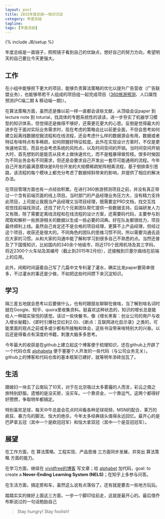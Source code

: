 ```yaml
---
layout: post
title: 2015年度总结——知识沉淀
category: 年度总结
tagline: 
tags: [年度总结]
---
```

{% include JB/setup %}

年度总结是一面镜子，照照镜子看到自己的优缺点，想好自己的努力方向，希望明天的自己要比今天更强大。

## 工作

在小组中能够担下更大的项目，能够负责算法策略的优化以提升广告营收（广告联盟业务），也能够带若干人组成的项目组一起完成项目（[360旅游预测](http://trends.businessdata.360.cn/)、人口属性预测(PC端二期 & 移动端一期)）。

在算法策略方面，虽然还是像以前一样一直都会读些文献，从顶级会议paper 到 lecture note 到 toturial，找具体的专题系统性的读读，进一步夯实了机器学习模型的知识体系，但觉得还是做得不够好，还需更花更大的心思。反倒是觉得最大的进步在于面对实际业务需求时，现在考虑的策略会比以前更全面，不但会思考如何建立起离线数据挖掘流程和在线流程，还会考虑什么样的数据源会有用，数据或者特征有啥特点有多稀疏，如何把握好特征粒度。此外在实现设计方案时，不仅是更快速地实现，而且也会考虑系统的风险点，以及时间空间的开销。当时间空间开销大时，首先想到的是能否从技术上做快速优化，而不是粗暴得做剪枝。很多时候因为不同业务会有不同需求，但还是会要求自己开发出一套尽可能通用的流程。今年自己开发的最满意模块是9月份开发的大规模稀疏矩阵相乘流程，基于倒排索引思路，该流程的每个模块上都充分考虑了数据倾斜带来的影响，并提供了相应的解决办法。

在项目管理方面也有一点经验积累。在进行360旅游预测项目之前，并没有真正带过一个含有前端页面的线上项目。当时部门的产品经理业务压力大，没有精力支持此项目，上司就让我既当产品经理又当项目经理，既需要定PRD文档，找交互找视觉找前端找测试，还找了好几个兄弟团队帮忙提供一些数据支持。后端研发人力又有限，除了需要定离线流程和在线流程的设计方案，还需要码代码，主要参与到爬取和解析一些旅游相关的数据以生成一些必要的词典。好在队友都很给力，项目最终顺利上线。虽然自己肯定还不是合格的项目经理，更算不上产品经理，但经过这个项目，收获还是很大的。不同角色的团队的思维习惯不同，所以需要沟通去适应大家的习惯。从和大家的沟通中能了解和学习到很多自己不熟悉的点。当然还普及了下国情知识，比如国内的340余个地级市，将近170个民用机场及其三字码，将近2300个火车站及其编号（截止到2015年2月份），还接触到贝塞尔曲线在前端上的应用。

此外，闲暇时间逼着自己写了几篇中文专利灌了灌水，确实比发paper要简单很多，不过灌水的事还是少做，不如把这些时间攒下来沉淀知识。

## 学习

隔三差五地就会思考以后要做什么，也有时跟朋友聊聊在做啥，当了解到啥名词时就在Google、知乎、quora里收集资料。挺喜欢这种状态的，知识的增长总是能给人一种踏实愉悦的感觉。读过一些快餐书，像《增长黑客：创业公司的用户与收入增长秘籍》、《即时引爆社交红利2.0》、《断点：互联网进化启示录》之类的，可能里面的观点之前或多或少都有所接触和体会，这些书没带来啥特别大的兴奋。以后还是得看点有深度的书籍，刺激大脑多多思考。

今年最大的收获是在github上建立起这个博客便于梳理知识，还在github上开辟了一个代码仓库 [alphabeta](https://github.com/vividfree/alphabet) 便于塞塞个人开发的一些代码（与公司业务无关）。github上的博客和代码仓库的基本框架已建好，就等明年添砖加瓦了。

## 生活

跟媳妇一块去了云南玩了10天，对于在北京吸过太多雾霾的人而言，彩云之南之旅特别舒服。遗憾的是没买房，没买车。一个靠资金，一个靠运气，这两个都得好好攒攒，争取明年都搞定。

特别喜欢足球，每天中午总是会花点时间看各种足球视频，MSN的配合、莱万的疯狂、暴力鸟的脚法、恒大的绝杀，今年太多经典镜头值得永远回忆。最开心的是巴萨拿五冠（其中一个是欧冠冠军）和恒大拿双冠（其中一个是亚冠冠军）。

## 展望

在工作方面，在 算法策略、工程实现、产品思维 三方面同步发展，并突出 算法策略 方面的能力。

在学习方面，继续在 [vividfree的博客](http://vividfree.github.io/) 写文章；给 [alphabet](https://github.com/vividfree/alphabet) 加代码，goal: to create a **Never-Ending Learning System (NELS)**；在知乎上多参与问答。

在生活方面，搞定房和车，虽然这么说有点落俗了。还有就是要去一些地方玩玩。

踏踏实实的做好上面这三方面，一步一个脚印往前走，这就是最开心的。最后借乔布斯说过的一句话勉励自己

> Stay hungry! Stay foolish!

